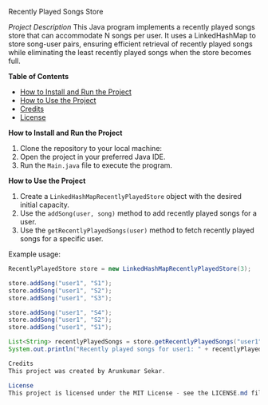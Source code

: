 Recently Played Songs Store

*Project Description*
This Java program implements a recently played songs store that can accommodate N songs per user. It uses a LinkedHashMap to store song-user pairs, ensuring efficient retrieval of recently played songs while eliminating the least recently played songs when the store becomes full.

**Table of Contents**
- [How to Install and Run the Project](#how-to-install-and-run-the-project)
- [How to Use the Project](#how-to-use-the-project)
- [Credits](#credits)
- [License](#license)

 **How to Install and Run the Project**
1. Clone the repository to your local machine:
2. Open the project in your preferred Java IDE.
3. Run the `Main.java` file to execute the program.

**How to Use the Project**
1. Create a `LinkedHashMapRecentlyPlayedStore` object with the desired initial capacity.
2. Use the `addSong(user, song)` method to add recently played songs for a user.
3. Use the `getRecentlyPlayedSongs(user)` method to fetch recently played songs for a specific user.

Example usage:
```java
RecentlyPlayedStore store = new LinkedHashMapRecentlyPlayedStore(3);

store.addSong("user1", "S1");
store.addSong("user1", "S2");
store.addSong("user1", "S3");

store.addSong("user1", "S4");
store.addSong("user1", "S2");
store.addSong("user1", "S1");

List<String> recentlyPlayedSongs = store.getRecentlyPlayedSongs("user1");
System.out.println("Recently played songs for user1: " + recentlyPlayedSongs);

Credits
This project was created by Arunkumar Sekar.

License
This project is licensed under the MIT License - see the LICENSE.md file for details.

